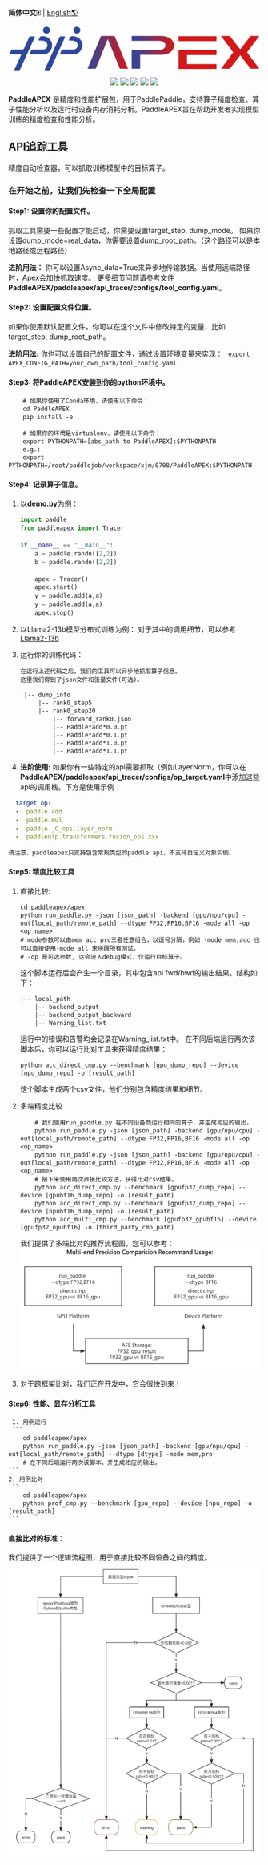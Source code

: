 **简体中文🀄** | [English🌎](./README.md)

<p align="center">
  <img src="./doc/APEX.PNG" align="middle"  width="500" />
</p>

<p align="center">
    <a href="./LICENSE"><img src="https://img.shields.io/badge/license-Apache%202-dfd.svg"></a>
    <a href=""><img src="https://img.shields.io/badge/python-3.7+-aff.svg"></a>
    <a href=""><img src="https://img.shields.io/badge/os-linux%2C%20win%2C%20mac-pink.svg"></a>
    <a href="https://github.com/PaddlePaddle/PaddleAPEX/graphs/contributors"><img src="https://img.shields.io/github/contributors/PaddlePaddle/PaddleAPEX?color=9ea"></a>
    <a href="https://github.com/PaddlePaddle/PaddleAPEX/commits"><img src="https://img.shields.io/github/commit-activity/m/PaddlePaddle/PaddleAPEX?color=3af"></a>
</p>

**PaddleAPEX** 是精度和性能扩展包，用于PaddlePaddle，支持算子精度检查、算子性能分析以及运行时设备内存消耗分析。PaddleAPEX旨在帮助开发者实现模型训练的精度检查和性能分析。

## API追踪工具
精度自动检查器，可以抓取训练模型中的目标算子。
### 在开始之前，让我们先检查一下全局配置

#### Step1: 设置你的配置文件。
抓取工具需要一些配置才能启动，你需要设置target_step, dump_mode。
如果你设置dump_mode=real_data，你需要设置dump_root_path。（这个路径可以是本地路径或远程路径）

**进阶用法：**
    你可以设置Async_data=True来异步地传输数据。当使用远端路径时，Apex会加快抓取速度。
更多细节问题请参考文件**PaddleAPEX/paddleapex/api_tracer/configs/tool_config.yaml**。

#### Step2: 设置配置文件位置。

如果你使用默认配置文件，你可以在这个文件中修改特定的变量，比如target_step, dump_root_path。

**进阶用法:**
    你也可以设置自己的配置文件，通过设置环境变量来实现： ```  export APEX_CONFIG_PATH=your_own_path/tool_config.yaml ```

#### Step3: 将PaddleAPEX安装到你的python环境中。

``` Shell
    # 如果你使用了Conda环境，请使用以下命令：
    cd PaddleAPEX
    pip install -e .

    # 如果你的环境是virtualenv，请使用以下命令：
    export PYTHONPATH=[abs_path to PaddleAPEX]:$PYTHONPATH
    e.g.:
    export PYTHONPATH=/root/paddlejob/workspace/xjm/0708/PaddleAPEX:$PYTHONPATH

```

#### Step4: 记录算子信息。
1. 以**demo.py**为例：
    ``` Python
    import paddle
    from paddleapex import Tracer

    if __name__ == "__main__":
        a = paddle.randn([2,2])
        b = paddle.randn([2,2])

        apex = Tracer()
        apex.start()
        y = paddle.add(a,a)
        y = paddle.add(a,a)
        apex.stop()
2. 以Llama2-13b模型分布式训练为例：
    对于其中的调用细节，可以参考[Llama2-13b](https://github.com/PaddlePaddle/PaddleNLP/pull/8503)

3. 运行你的训练代码：
    ```
    在运行上述代码之后，我们的工具可以异步地抓取算子信息。
    这里我们得到了json文件和张量文件(可选)。
    ```
        |-- dump_info
            |-- rank0_step5
            |-- rank0_step20
                |-- forward_rank0.json
                |-- Paddle*add*0.0.pt
                |-- Paddle*add*0.1.pt
                |-- Paddle*add*1.0.pt
                |-- Paddle*add*1.1.pt

4. **进阶使用:** 如果你有一些特定的api需要抓取（例如LayerNorm，你可以在**PaddleAPEX/paddleapex/api_tracer/configs/op_target.yaml**中添加这些api的调用栈。下方是使用示例：

```yaml
  target op:
  -  paddle.add
  -  paddle.mul
  -  paddle._C_ops.layer_norm
  -  paddlenlp.transformers.fusion_ops.xxx
```
    请注意，paddleapex只支持包含常规类型的paddle api，不支持自定义对象实例。


#### Step5: 精度比较工具
1.  直接比较:
    ```Shell
    cd paddleapex/apex
    python run_paddle.py -json [json_path] -backend [gpu/npu/cpu] -out[local_path/remote_path] --dtype FP32,FP16,BF16 -mode all -op <op_name>
    # mode参数可以由mem acc pro三者任意组合，以逗号分隔，例如 -mode mem,acc 也可以直接使用-mode all 来唤醒所有测试。
    # -op 是可选参数, 这会进入debug模式，仅运行目标算子。
    ```
    这个脚本运行后会产生一个目录，其中包含api fwd/bwd的输出结果。结构如下：

        |-- local_path
            |-- backend_output
            |-- backend_output_backward
            |-- Warning_list.txt
    运行中的错误和告警均会记录在Warning_list.txt中。
    在不同后端运行两次该脚本后，你可以运行比对工具来获得精度结果：

    ```Shell
    python acc_direct_cmp.py --benchmark [gpu_dump_repo] --device [npu_dump_repo] -o [result_path]
    ```
    这个脚本生成两个csv文件，他们分别包含精度结果和细节。

2. 多端精度比较
    ```
        # 我们使用run_paddle.py 在不同设备商运行相同的算子，并生成相应的输出。
        python run_paddle.py -json [json_path] -backend [gpu/npu/cpu] -out[local_path/remote_path] --dtype FP32,FP16,BF16 -mode all -op <op_name>
        python run_paddle.py -json [json_path] -backend [gpu/npu/cpu] -out[local_path/remote_path] --dtype FP32,FP16,BF16 -mode all -op <op_name>
        # 接下来使用两次直接比较方法，获得比对csv结果。
        python acc_direct_cmp.py --benchmark [gpufp32_dump_repo] --device [gpubf16_dump_repo] -o [result_path]
        python acc_direct_cmp.py --benchmark [gpufp32_dump_repo] --device [npubf16_dump_repo] -o [result_path]
        python acc_multi_cmp.py --benchmark [gpufp32_gpubf16] --device [gpufp32_npubf16] -o [third_party_cmp_path]
    ```
    我们提供了多端比对的推荐流程图，您可以参考：
    ![Multi-end precision comparision](./doc/multi-end-flow.png)
3.
    对于跨框架比对，我们正在开发中，它会很快到来！
#### Step6: 性能、显存分析工具
     1. 用例运行
     ```
        cd paddleapex/apex
        python run_paddle.py -json [json_path] -backend [gpu/npu/cpu] -out[local_path/remote_path] --dtype [dtype] -mode mem,pro
        # 在不同后端运行两次该脚本，并生成相应的输出。
    ```
    2. 用例比对
    ```
        cd paddleapex/apex
        python prof_cmp.py --benchmark [gpu_repo] --device [npu_repo] -o [result_path]
    ```

#### 直接比对的标准：
我们提供了一个逻辑流程图，用于直接比较不同设备之间的精度。
![Acc Tool Architecture](./doc/Compare_Logic_img.jpg)

